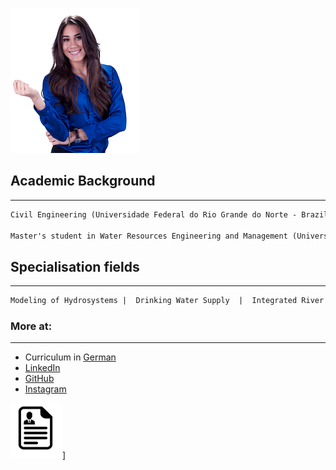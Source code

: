 ![Image](pic.png)


## Academic Background
-----------------------------------------------------------------------------------------------------------
```markdown
Civil Engineering (Universidade Federal do Rio Grande do Norte - Brazil / University of Stuttgart - UK)

Master's student in Water Resources Engineering and Management (Universität Stuttgart - Germany)
```

## Specialisation fields
-----------------------------------------------------------------------------------------------------------
```markdown
Modeling of Hydrosystems |  Drinking Water Supply  |  Integrated River Management  |  Flood Protection
```
### More at:
-----------------------------------------------------------------------------------------------------------
- Curriculum in [German](https://documentcloud.adobe.com/link/track?uri=urn:aaid:scds:US:ffd8a27e-8046-4f3d-a009-ae43735f632c)
- [LinkedIn](https://www.linkedin.com/in/beatriz-negreiros/)
- [GitHub](https://github.com/beatriznegreiros)
- [Instagram](https://www.instagram.com/beatriznegreiros/?hl=pt)

![Alt text](cv_logo.png)]
